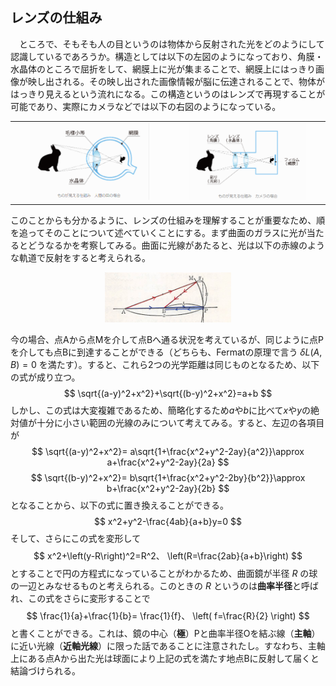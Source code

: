 
## レンズの仕組み

　ところで、そもそも人の目というのは物体から反射された光をどのようにして認識しているであろうか。構造としては以下の左図のようになっており、角膜・水晶体のところで屈折をして、網膜上に光が集まることで、網膜上にはっきり画像が映し出される。その映し出された画像情報が脳に伝達されることで、物体がはっきり見えるという流れになる。この構造というのはレンズで再現することが可能であり、実際にカメラなどでは以下の右図のようになっている。

<table>
<tr align="center"><td>
    <img width = "80%" src="images/humaneye.png">
</td>
<td>
    <img width = "80%" src="images/cameraeye.png">
</td></tr>
</table>



このことからも分かるように、レンズの仕組みを理解することが重要なため、順を追ってそのことについて述べていくことにする。まず曲面のガラスに光が当たるとどうなるかを考察してみる。曲面に光線があたると、光は以下の赤線のような軌道で反射をすると考えられる。

<p align="center">
    <img width="40%" src="images/curved_surface.png">
</p>

今の場合、点Aから点Mを介して点Bへ通る状況を考えているが、同じように点Pを介しても点Bに到達することができる（どちらも、Fermatの原理で言う $\delta L(A,B)=0$ を満たす）。すると、これら2つの光学距離は同じものとなるため、以下の式が成り立つ。
$$
    \sqrt{(a-y)^2+x^2}+\sqrt{(b-y)^2+x^2}=a+b
$$
しかし、この式は大変複雑であるため、簡略化するため$a$や$b$に比べて$x$や$y$の絶対値が十分に小さい範囲の光線のみについて考えてみる。すると、左辺の各項目が
$$
    \sqrt{(a-y)^2+x^2}=
    a\sqrt{1+\frac{x^2+y^2-2ay}{a^2}}\approx
    a+\frac{x^2+y^2-2ay}{2a}
$$
$$
    \sqrt{(b-y)^2+x^2}=
    b\sqrt{1+\frac{x^2+y^2-2by}{b^2}}\approx
    b+\frac{x^2+y^2-2ay}{2b}
$$
となることから、以下の式に置き換えることができる。
$$
    x^2+y^2-\frac{4ab}{a+b}y=0
$$
そして、さらにこの式を変形して
$$
    x^2+\left(y-R\right)^2=R^2、
    \left(R=\frac{2ab}{a+b}\right)
$$
とすることで円の方程式になっていることがわかるため、曲面鏡が半径 $R$ の球の一辺とみなせるものと考えられる。このときの $R$ というのは**曲率半径**と呼ばれ、この式をさらに変形することで
$$
    \frac{1}{a}+\frac{1}{b}=
    \frac{1}{f}、
    \left(
        f=\frac{R}{2}
    \right)
$$
と書くことができる。これは、鏡の中心（**極**）Pと曲率半径Oを結ぶ線（**主軸**）に近い光線（**近軸光線**）に限った話であることに注意されたし。すなわち、主軸上にある点Aから出た光は球面により上記の式を満たす地点Bに反射して届くと結論づけられる。